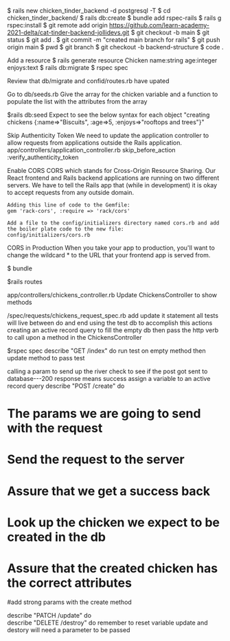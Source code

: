 $ rails new chicken_tinder_backend -d postgresql -T
 $ cd chicken_tinder_backend/
$ rails db:create
$ bundle add rspec-rails
 $ rails g rspec:install
 $ git remote add origin https://github.com/learn-academy-2021-delta/cat-tinder-backend-jollidevs.git
 $ git checkout -b main
 $ git status
$  git add .
 $ git commit -m "created main branch for rails"
 $ git push origin main
 $  pwd
 $ git branch
$  git checkout -b backend-structure
 $  code .

Add a resource
$ rails generate resource Chicken name:string age:integer enjoys:text
$ rails db:migrate
$ rspec spec

Review that db/migrate and confid/routes.rb have upated

Go to db/seeds.rb
    Give the array for the chicken variable and a function to populate the list with the attributes from the array

$rails db:seed
    Expect to see the below syntax for each object
    "creating chickens {:name=>\"Biscuits\", :age=>5, :enjoys=>\"rooftops and trees\"}"

Skip Authenticity Token
We need to update the application controller to allow requests from applications outside the Rails application.
app/controllers/application_controller.rb
    skip_before_action :verify_authenticity_token

Enable CORS
CORS which stands for Cross-Origin Resource Sharing. Our React frontend and Rails backend applications are running on two different servers. We have to tell the Rails app that (while in development) it is okay to accept requests from any outside domain.

    Adding this line of code to the Gemfile:
    gem 'rack-cors', :require => 'rack/cors'

    Add a file to the config/initializers directory named cors.rb and add the boiler plate code to the new file:
    config/initializers/cors.rb

CORS in Production
When you take your app to production, you'll want to change the wildcard * to the URL that your frontend app is served from.

$ bundle

$rails routes


app/controllers/chickens_controller.rb
Update ChickensController to show methods

/spec/requests/chickens_request_spec.rb
add update it statement
all tests will live between do and end
using the test db to accomplish this actions
creating an active record query to fill the empty db
then pass the http verb to call upon a method in the ChickensController

$rspec spec
describe "GET /index" do
run test on empty method then update method to pass test

calling a param to send up the river
check to see if the post got sent to database---200 response means success
assign a variable to an active record query
describe "POST /create" do
# The params we are going to send with the request
 # Send the request to the server
 # Assure that we get a success back
 # Look up the chicken we expect to be created in the db
   # Assure that the created chicken has the correct attributes
   #add strong params with the create method

describe "PATCH /update" do   
describe "DELETE /destroy" do
    remember to reset variable
   update and destory will need a parameter to be passed





